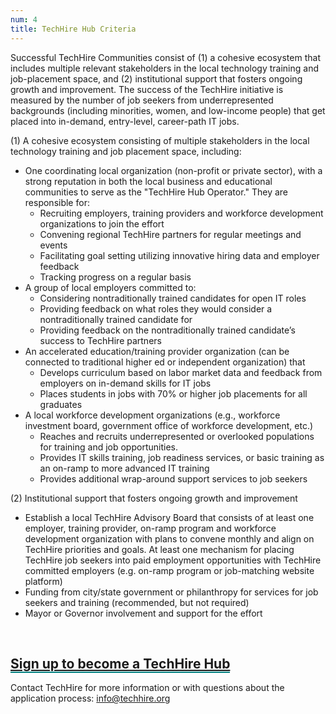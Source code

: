 ```yaml
---
num: 4
title: TechHire Hub Criteria
---
```


Successful TechHire Communities consist of (1) a cohesive ecosystem that includes multiple relevant stakeholders in the local technology training and job-placement space, and (2) institutional support that fosters ongoing growth and improvement. The success of the TechHire initiative is measured by the number of job seekers from underrepresented backgrounds (including minorities, women, and low-income people) that get placed into in-demand, entry-level, career-path IT jobs.

(1) A cohesive ecosystem consisting of multiple stakeholders in the local technology training and job placement space, including:
<ul><li>One coordinating local organization (non-profit or private sector), with a strong reputation in both the local business and educational communities to serve as the "TechHire Hub Operator." They are responsible for:
      <ul><li>Recruiting employers, training providers and workforce development organizations to join the effort</li>
      <li>Convening regional TechHire partners for regular meetings and events</li>
      <li>Facilitating goal setting utilizing innovative hiring data and employer feedback</li>
      <li>Tracking progress on a regular basis</li></ul>
</li>
<li>A group of local employers committed to:
      <ul><li>Considering nontraditionally trained candidates for open IT roles</li>
      <li>Providing feedback on what roles they would consider a nontraditionally trained candidate for</li>
      <li>Providing feedback on the nontraditionally trained candidate’s success to TechHire partners</li></ul>
</li>
<li>An accelerated education/training provider organization (can be connected to traditional higher ed or independent organization) that 
      <ul><li>Develops curriculum based on labor market data and feedback from employers on in-demand skills for IT jobs</li>
      <li>Places students in jobs with 70% or higher job placements for all graduates</li></ul>
</li>
<li>A local workforce development organizations (e.g., workforce investment board, government office of workforce development, etc.)
      <ul><li>Reaches and recruits underrepresented or overlooked populations for training and job opportunities.</li>
      <li>Provides IT skills training, job readiness services, or basic training as an on-ramp to more advanced IT training</li>
      <li>Provides additional wrap-around support services to job seekers</li></ul>
</li></ul>

(2) Institutional support that fosters ongoing growth and improvement

- Establish a local TechHire Advisory Board that consists of at least one employer, training provider, on-ramp program and workforce development organization with plans to convene monthly and align on TechHire priorities and goals. At least one mechanism for placing TechHire job seekers into paid employment opportunities with TechHire committed employers (e.g. on-ramp program or job-matching website platform)
- Funding from city/state government or philanthropy for services for job seekers and training (recommended,
 but not required)
- Mayor or Governor involvement and support for the effort

<br />

<h2>
  <a style="border-bottom: 2px solid teal;" href="https://qaz1.az1.qualtrics.com/SE/?SID=SV_d4pMF2qMQw5q1gh" target="_blank" title="Click to sign up">Sign up to become a TechHire Hub</a>
</h2>

Contact TechHire for more information or with questions about the application process: info@techhire.org

